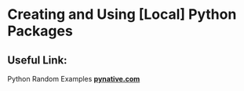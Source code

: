 # Creating and Using [Local] Python Packages

## Useful Link:

Python Random Examples **[pynative.com](https://pynative.com/python/random/)**